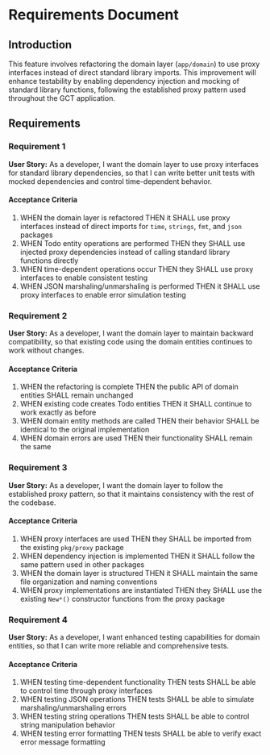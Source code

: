 # Requirements Document

## Introduction

This feature involves refactoring the domain layer (`app/domain`) to use proxy interfaces instead of direct standard library imports. This improvement will enhance testability by enabling dependency injection and mocking of standard library functions, following the established proxy pattern used throughout the GCT application.

## Requirements

### Requirement 1

**User Story:** As a developer, I want the domain layer to use proxy interfaces for standard library dependencies, so that I can write better unit tests with mocked dependencies and control time-dependent behavior.

#### Acceptance Criteria

1. WHEN the domain layer is refactored THEN it SHALL use proxy interfaces instead of direct imports for `time`, `strings`, `fmt`, and `json` packages
2. WHEN Todo entity operations are performed THEN they SHALL use injected proxy dependencies instead of calling standard library functions directly
3. WHEN time-dependent operations occur THEN they SHALL use proxy interfaces to enable consistent testing
4. WHEN JSON marshaling/unmarshaling is performed THEN it SHALL use proxy interfaces to enable error simulation testing

### Requirement 2

**User Story:** As a developer, I want the domain layer to maintain backward compatibility, so that existing code using the domain entities continues to work without changes.

#### Acceptance Criteria

1. WHEN the refactoring is complete THEN the public API of domain entities SHALL remain unchanged
2. WHEN existing code creates Todo entities THEN it SHALL continue to work exactly as before
3. WHEN domain entity methods are called THEN their behavior SHALL be identical to the original implementation
4. WHEN domain errors are used THEN their functionality SHALL remain the same

### Requirement 3

**User Story:** As a developer, I want the domain layer to follow the established proxy pattern, so that it maintains consistency with the rest of the codebase.

#### Acceptance Criteria

1. WHEN proxy interfaces are used THEN they SHALL be imported from the existing `pkg/proxy` package
2. WHEN dependency injection is implemented THEN it SHALL follow the same pattern used in other packages
3. WHEN the domain layer is structured THEN it SHALL maintain the same file organization and naming conventions
4. WHEN proxy implementations are instantiated THEN they SHALL use the existing `New*()` constructor functions from the proxy package

### Requirement 4

**User Story:** As a developer, I want enhanced testing capabilities for domain entities, so that I can write more reliable and comprehensive tests.

#### Acceptance Criteria

1. WHEN testing time-dependent functionality THEN tests SHALL be able to control time through proxy interfaces
2. WHEN testing JSON operations THEN tests SHALL be able to simulate marshaling/unmarshaling errors
3. WHEN testing string operations THEN tests SHALL be able to control string manipulation behavior
4. WHEN testing error formatting THEN tests SHALL be able to verify exact error message formatting